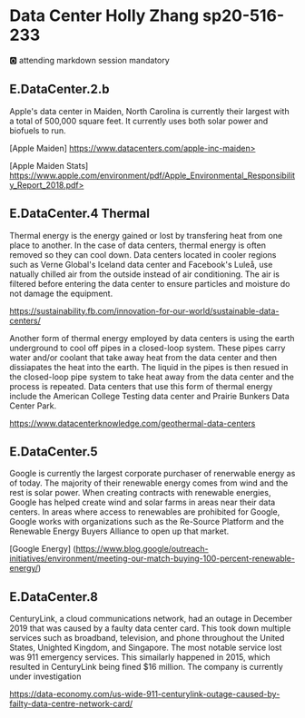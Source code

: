 # Data Center Holly Zhang sp20-516-233

:o2: attending markdown session mandatory

## E.DataCenter.2.b

Apple's data center in Maiden, North Carolina is currently their largest with a total of 
500,000 square feet. It currently uses both solar power and biofuels to run. 

[Apple Maiden] https://www.datacenters.com/apple-inc-maiden>

[Apple Maiden Stats] https://www.apple.com/environment/pdf/Apple_Environmental_Responsibility_Report_2018.pdf>

## E.DataCenter.4 Thermal

Thermal energy is the energy gained or lost by transfering heat from one place 
to another. In the case of data centers, thermal energy is often removed so they 
can cool down. Data centers located in cooler regions such as Verne Global's 
Iceland data center and Facebook's Luleå, use natually chilled air from the outside 
instead of air conditioning. The air is filtered before entering the data center to 
ensure particles and moisture do not damage the equipment.  

<https://sustainability.fb.com/innovation-for-our-world/sustainable-data-centers/>

Another form of thermal energy employed by data centers is using the earth 
underground to cool off pipes in a closed-loop system. These pipes carry water 
and/or coolant that take away heat from the data center and then dissiapates 
the heat into the earth. The liquid in the pipes is then resued in the 
closed-loop pipe system to take heat away from the data center and the process 
is repeated. Data centers that use this form of thermal energy include the 
American College Testing data center and Prairie Bunkers Data Center Park.

<https://www.datacenterknowledge.com/geothermal-data-centers>

## E.DataCenter.5

Google is currently the largest corporate purchaser of renerwable energy as of 
today. The majority of their renewable energy comes from wind and the rest is 
solar power. When creating contracts with renewable energies, Google has helped 
create wind and solar farms in areas near their data centers. In areas where 
access to renewables are prohibited for Google, Google works with organizations 
such as the Re-Source Platform and the Renewable Energy Buyers Alliance to open 
up that market.

[Google Energy] (https://www.blog.google/outreach-initiatives/environment/meeting-our-match-buying-100-percent-renewable-energy/)

## E.DataCenter.8

CenturyLink, a cloud communications network, had an outage in December 2019 that was
caused by a faulty data center card. This took down multiple services such as 
broadband, television, and phone throughout the United States, Unighted Kingdom, 
and Singapore. The most notable service lost was 911 emergency services. This 
simailarly happened in 2015, which resulted in CenturyLink being fined $16 
million. The company is currently under investigation    

<https://data-economy.com/us-wide-911-centurylink-outage-caused-by-failty-data-centre-network-card/>

